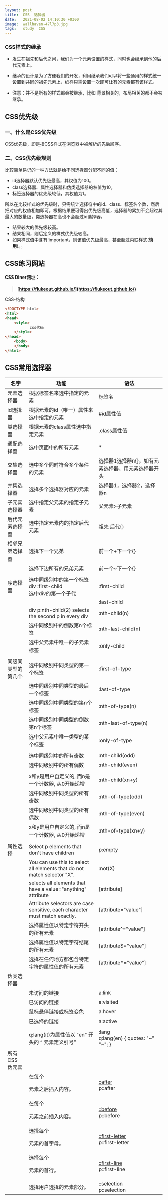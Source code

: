 ```yaml
---
layout: post
title:  CSS  选择器
date:   2021-08-02 14:10:30 +0300
image:  wallhaven-47l7p3.jpg
tags:   study  CSS
---
```



### CSS样式的继承

- 发生在祖先和后代之间，我们为一个元素设置的样式，同时也会继承到他的后代元素上。

- 继承的设计是为了方便我们的开发，利用继承我们可以将一些通用的样式统一设置到共同的祖先元素上，纸样只需设置一次即可让有的元素都有该样式。

- 注意：并不是所有的样式都会被继承，比如 背景相关的，布局相关的都不会被继承。

## CSS优先级

### 一、什么是CSS优先级

  CSS优先级，即是指CSS样式在浏览器中被解析的先后顺序。

### 二、CSS优先级规则

比较简单易记的一种方法就是给不同选择器分配不同的值：

- id选择器默认优先级最高，其权值为100。
- class选择器、属性选择器和伪类选择器的权值为10。
- 标签选择器的优先级较低，其权值为1。

 所以在比较样式的优先级时，只需统计选择符中的id、class、标签名个数，然后把对应的权值相加即可。根据结果便可得出优先级高低，选择器的累加不会超过其最大的数量级，类选择器在高也不会超过id选择器。

-  结果较大的优先级较高。
-  结果相同，则后定义的样式优先级较高。
-  如果样式值中含有!important，则该值优先级最高，甚至超过内联样式(**慎用**)。。

## CSS练习网站

#### CSS Diner网址：

> **[https://flukeout.github.io/](https://flukeout.github.io/)**



CSS-结构

```html
<!DOCTYPE html>
<html>
<head>
    <style>
           css代码
    </style>
</head>
    <body>
    </body>
</html>
```



## **CSS常用选择器**

| 名字               | 功能                                                         | 语法                                                         |
| ------------------ | ------------------------------------------------------------ | ------------------------------------------------------------ |
| 元素选择器         | 根据标签名来选中指定的元素                                   | 标签名                                                       |
| id选择器           | 根据元素的id（唯一）属性来选中指定的元素                     | #id属性值                                                    |
| 类选择器           | 根据元素的class属性选中指定元素                              | .class属性值                                                 |
| 通配选择器         | 选中页面中的所有元素                                         | *                                                            |
| 交集选择器         | 选中多个同时符合多个条件的元素                               | 选择器1选择器n{}，如有元素选择器，用元素选择器开头           |
| 并集选择器         | 选择多个选择器对应的元素                                     | 选择器1，选择器2，选择器n                                    |
| 子元素选择器       | 选中指定父元素的指定子元素                                   | 父元素>子元素                                                |
| 后代元素选择器     | 选中指定元素内的指定后代元素                                 | 祖先 后代{}                                                  |
| 相邻兄弟选择器     | 选择下一个兄弟                                               | 前一个+下一个{}                                              |
|                    | 选择下边所有的兄弟元素                                       | 前一个~下一个{}                                              |
|                    |                                                              |                                                              |
| 序选择器           | 选中同级别中的第一个标签  <br>div :first-child<br>选中div的第一个子代 | :first-child                                                 |
|                    |                                                              | :last-child                                                  |
|                    | div p:nth-child(2) selects the second p in every div         | :nth-child(n)                                                |
|                    | 选中同级别中的倒数第n个标签                                  | :nth-last-child(n)                                           |
|                    | 选中父元素中唯一的子元素标签                                 | :only-child                                                  |
|                    |                                                              |                                                              |
| 同级同类型的第几个 | 选中同级别中同类型的第一个标签                               | :first-of-type                                               |
|                    | 选中同级别中同类型的最后一个标签                             | :last-of-type                                                |
|                    | 选中同级别中同类型的第n个标签                                | :nth-of-type(n)                                              |
|                    | 选中同级别中同类型的倒数第n个标签                            | :nth-last-of-type(n)                                         |
|                    | 选中父元素中唯一类型的某个标签                               | :only-of-type                                                |
|                    |                                                              |                                                              |
|                    | 选中同级别中的所有奇数                                       | :nth-child(odd)                                              |
|                    | 选中同级别中的所有偶数                                       | :nth-child(even)                                             |
|                    |                                                              |                                                              |
|                    | x和y是用户自定义的, 而n是一个计数器, 从0开始递增             | :nth-child(xn+y)                                             |
|                    | 选中同级别中同类型的所有奇数                                 | :nth-of-type(odd)                                            |
|                    | 选中同级别中同类型的所有偶数                                 | :nth-of-type(even)                                           |
|                    | x和y是用户自定义的, 而n是一个计数器, 从0开始递增             | :nth-of-type(xn+y)                                           |
|                    |                                                              |                                                              |
| 属性选择           | Select p elements that don't have children                   | p:empty                                                      |
|                    | You can use this to select all elements that do not match selector "X". | :not(X)                                                      |
|                    | selects all elements that have a value="anything" attribute  | [attribute]                                                  |
|                    | Attribute selectors are case sensitive, each character must match exactly. | [attribute="value"]                                          |
|                    | 选择属性值以特定字符开头的所有元素                           | [attribute^="value"]                                         |
|                    | 选择属性值以特定字符结尾的所有元素                           | [attribute$="value"]                                         |
|                    | 选择在任何地方都包含特定字符的属性值的所有元素               | [attribute*="value"]                                         |
| 伪类选择器         |                                                              |                                                              |
|                    | 未访问的链接                                                 | a:link                                                       |
|                    | 已访问的链接                                                 | a:visited                                                    |
|                    | 鼠标悬停链接或标签变色                                       | a:hover                                                      |
|                    | 已选择的链接                                                 | a:active                                                     |
|                    |                                                              |                                                              |
|                    | q:lang(it)为属性值以 "en" 开头的 <q> 元素定义引号            | :lang<br>q:lang(en) {   quotes: "~" "~"; }                   |
| 所有 CSS 伪元素    |                                                              |                                                              |
|                    | 在每个 <p> 元素之后插入内容。                                | [::after](https://www.w3school.com.cn/cssref/selector_after.asp)<br>p::after |
|                    | 在每个 <p> 元素之前插入内容。                                | [::before](https://www.w3school.com.cn/cssref/selector_before.asp)<br/>p::before |
|                    | 选择每个 <p> 元素的首字母。                                  | [::first-letter](https://www.w3school.com.cn/cssref/selector_first-letter.asp)<br>p::first-letter |
|                    | 选择每个 <p> 元素的首行。                                    | [::first-line](https://www.w3school.com.cn/cssref/selector_first-line.asp)<br/>p::first-line |
|                    | 选择用户选择的元素部分。                                     | [::selection](https://www.w3school.com.cn/cssref/selector_selection.asp)<br/>p::selection |



